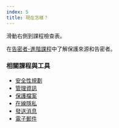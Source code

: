 ```yaml
---
index: 5
title: 現在怎樣？
---
```

滑動右側到課程檢查表。

在[告密者-進階課程](umbrella://work/whistleblowers/advanced)中了解保護來源和告密者。

### 相關課程與工具

* [安全性規劃](umbrella://assess-your-risk/security-planning)
* [管理資訊](umbrella://information/managing-information/beginner)
* [保護檔案](umbrella://information/protecting-files)
* [在線隱私](umbrella://communications/online-privacy/advanced)
* [發送消息](umbrella://communications/sending-a-message)
* [電子郵件](umbrella://communications/email)